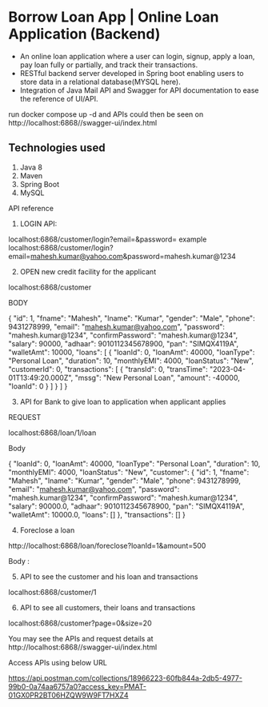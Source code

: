 # Borrow Loan App | Online Loan Application (Backend)

- An online loan application where a user can login, signup, apply a loan, pay loan fully or partially, and track their transactions.
- RESTful backend server developed in Spring boot enabling users to store data in a relational database(MYSQL here).
- Integration of Java Mail API and Swagger for API documentation to ease the reference of UI/API.

run docker compose up -d and APIs could then be seen on http://localhost:6868//swagger-ui/index.html

## Technologies used
1. Java 8
2. Maven
3. Spring Boot
4. MySQL


API reference

1. LOGIN API:

localhost:6868/customer/login?email=<emailID>&password=<userPassword>
example
localhost:6868/customer/login?email=mahesh.kumar@yahoo.com&password=mahesh.kumar@1234


2. OPEN new credit facility for the applicant

localhost:6868/customer

BODY

{
"id": 1,
"fname": "Mahesh",
"lname": "Kumar",
"gender": "Male",
"phone": 9431278999,
"email": "mahesh.kumar@yahoo.com",
"password": "mahesh.kumar@1234",
"confirmPassword": "mahesh.kumar@1234",
"salary": 90000,
"adhaar": 9010112345678900,
"pan": "SIMQX4119A",
"walletAmt": 10000,
"loans": [
{
"loanId": 0,
"loanAmt": 40000,
"loanType": "Personal Loan",
"duration": 10,
"monthlyEMI": 4000,
"loanStatus": "New",
"customerId": 0,
"transactions": [
{
"transId": 0,
"transTime": "2023-04-01T13:49:20.000Z",
"mssg": "New Personal Loan",
"amount": -40000,
"loanId": 0
}
]
}
]
}


3. API for Bank to give loan to application when applicant applies

REQUEST

localhost:6868/loan/1/loan

Body

{
"loanId": 0,
"loanAmt": 40000,
"loanType": "Personal Loan",
"duration": 10,
"monthlyEMI": 4000,
"loanStatus": "New",
"customer": {
"id": 1,
"fname": "Mahesh",
"lname": "Kumar",
"gender": "Male",
"phone": 9431278999,
"email": "mahesh.kumar@yahoo.com",
"password": "mahesh.kumar@1234",
"confirmPassword": "mahesh.kumar@1234",
"salary": 90000.0,
"adhaar": 9010112345678900,
"pan": "SIMQX4119A",
"walletAmt": 10000.0,
"loans": []
},
"transactions": []
}

4. Foreclose a loan

http://localhost:6868/loan/foreclose?loanId=1&amount=500

Body : <No Body>

5. API to see the customer and his loan and transactions

localhost:6868/customer/1

6. API to see all customers, their loans and transactions

localhost:6868/customer?page=0&size=20


You may see the APIs and request details at http://localhost:6868//swagger-ui/index.html



Access APIs using below URL

https://api.postman.com/collections/18966223-60fb844a-2db5-4977-99b0-0a74aa6757a0?access_key=PMAT-01GX0PR2BT06HZQW9W9FT7HXZ4
